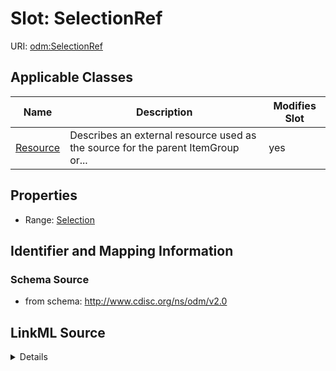 # Slot: SelectionRef

URI: [odm:SelectionRef](http://www.cdisc.org/ns/odm/v2.0/SelectionRef)



<!-- no inheritance hierarchy -->




## Applicable Classes

| Name | Description | Modifies Slot |
| --- | --- | --- |
[Resource](Resource.md) | Describes an external resource used as the source for the parent ItemGroup or... |  yes  |







## Properties

* Range: [Selection](Selection.md)





## Identifier and Mapping Information







### Schema Source


* from schema: http://www.cdisc.org/ns/odm/v2.0




## LinkML Source

<details>
```yaml
name: SelectionRef
from_schema: http://www.cdisc.org/ns/odm/v2.0
rank: 1000
identifier: false
alias: SelectionRef
domain_of:
- Resource
range: Selection

```
</details>